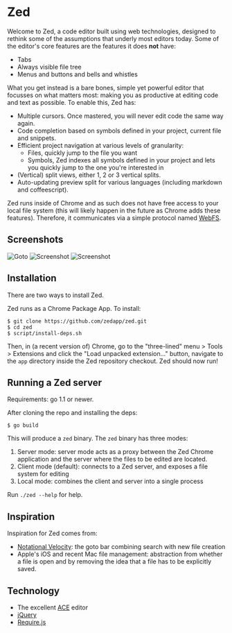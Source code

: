 Zed
======

Welcome to Zed, a code editor built using web technologies, designed to rethink
some of the assumptions that underly most editors today. Some of the editor's
core features are the features it does **not** have:

* Tabs
* Always visible file tree
* Menus and buttons and bells and whistles

What you get instead is a bare bones, simple yet powerful editor that focusses
on what matters most: making you as productive at editing code and text as
possible. To enable this, Zed has:

* Multiple cursors. Once mastered, you will never edit code the same way again.
* Code completion based on symbols defined in your project, current file and
  snippets.
* Efficient project navigation at various levels of granularity:
    * Files, quickly jump to the file you want
    * Symbols, Zed indexes all symbols defined in your project and lets you
      quickly jump to the one you're interested in
* (Vertical) split views, either 1, 2 or 3 vertical splits.
* Auto-updating preview split for various languages (including markdown and
  coffeescript).

Zed runs inside of Chrome and as such does not have free access to your local
file system (this will likely happen in the future as Chrome adds these features).
Therefore, it communicates via a simple protocol named
[WebFS](https://github.com/zedapp/zed/blob/master/app/manual/webfs.md). 

Screenshots
-----------

![Goto](http://zef.me/wp-content/uploads/2013/03/goto.png)
![Screenshot](http://zef.me/wp-content/uploads/2013/03/Screen-Shot-2013-03-26-at-11.02.55.png)
![Screenshot](http://zef.me/wp-content/uploads/2013/03/complete.png)

Installation
------------
There are two ways to install Zed.



Zed runs as a Chrome Package App. To install:

    $ git clone https://github.com/zedapp/zed.git
    $ cd zed
    $ script/install-deps.sh

Then, in (a recent version of) Chrome, go to the "three-lined" menu > Tools >
Extensions and click the "Load unpacked extension..." button, navigate to the
`app` directory inside the Zed repository checkout. Zed should now run!

Running a Zed server
----------------------

Requirements: go 1.1 or newer.

After cloning the repo and installing the deps:

    $ go build
    
This will produce a `zed` binary. The `zed` binary has three modes:

1. Server mode: server mode acts as a proxy between the Zed Chrome application
   and the server where the files to be edited are located.
2. Client mode (default): connects to a Zed server, and exposes a file system
   for editing
3. Local mode: combines the client and server into a single process

Run `./zed --help` for help.

Inspiration
-----------

Inspiration for Zed comes from:

* [Notational Velocity](http://notational.net): the goto bar combining search
  with new file creation
* Apple's iOS and recent Mac file management: abstraction from whether a file
  is open and by removing the idea that a file has to be explicitly saved.

Technology
----------

* The excellent [ACE](http://github.com/ajaxorg/ace) editor
* [jQuery](http://jquery.com)
* [Require.js](http://requirejs.org)
